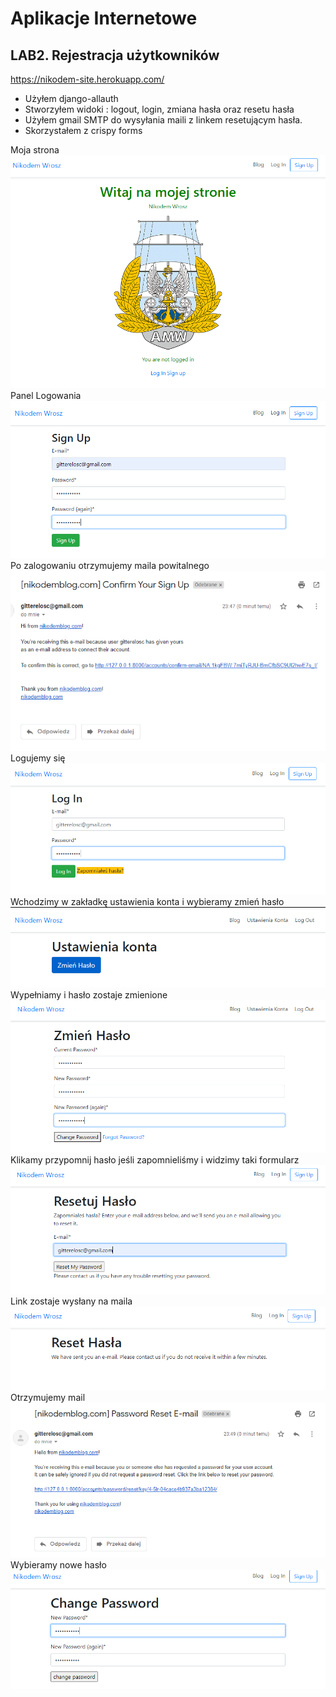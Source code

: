 # Aplikacje Internetowe

## LAB2. Rejestracja użytkowników
https://nikodem-site.herokuapp.com/
- Użyłem django-allauth
- Stworzyłem widoki : logout, login, zmiana hasła oraz resetu hasła
- Użyłem gmail SMTP do wysyłania maili z linkem resetującym hasła.
- Skorzystałem z crispy forms

Moja strona
  ![strona głóna](scr/1.PNG)
Panel Logowania
  ![strona głóna](scr/2.PNG)
Po zalogowaniu otrzymujemy maila powitalnego
  ![strona głóna](scr/3.PNG)
Logujemy się
  ![strona głóna](scr/4.PNG)
Wchodzimy w zakładkę ustawienia konta i wybieramy zmień hasło
  ![strona głóna](scr/5.PNG)
 Wypełniamy i hasło zostaje zmienione
  ![strona głóna](scr/6.PNG)
 Klikamy przypomnij hasło jeśli zapomnieliśmy i widzimy taki formularz
  ![strona głóna](scr/7.PNG)
 Link zostaje wysłany na maila
  ![strona głóna](scr/8.PNG)
  Otrzymujemy mail
  ![strona głóna](scr/9.PNG)
  Wybieramy nowe hasło
  ![strona głóna](scr/10.PNG)



